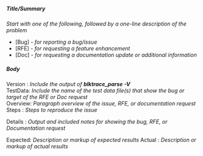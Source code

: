 
##### Title/Summary
*Start with one of the following, followed by a one-line description of the problem*
* [Bug] - *for reporting a bug/issue*
* [RFE] - *for requesting a feature enhancement*
* [Doc] - *for requesting a documentation update or additional information*

##### Body

Version : *Include the output of **blktrace_parse -V***</br>
TestData: *Include the name of the test data file(s) that show the bug or target of the RFE or Doc request*</br>
Overview: *Paragraph overview of the issue, RFE, or documentation request*</br>
Steps   : *Steps to reproduce the issue*</br>

Details : *Output and included notes for showing the bug, RFE, or Documentation request*

Expected: *Description or markup of expected results*
Actual  : *Description or markup of actual results*
